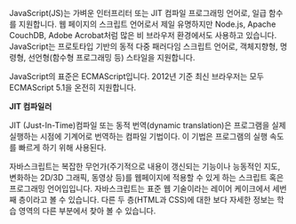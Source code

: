 JavaScript(JS)는 가벼운 인터프리터 또는 JIT 컴파일 프로그래밍 언어로, 일급 함수를 지원합니다. 
웹 페이지의 스크립트 언어로서 제일 유명하지만 Node.js, Apache CouchDB, Adobe Acrobat처럼 많은 비 브라우저 환경에서도 사용하고 있습니다.
JavaScript는 프로토타입 기반의 동적 다중 패러다임 스크립트 언어로, 객체지향형, 명령형, 선언형(함수형 프로그래밍 등) 스타일을 지원합니다.

JavaScript의 표준은 ECMAScript입니다. 2012년 기준 최신 브라우저는 모두 ECMAScript 5.1을 온전히 지원합니다. 


**JIT 컴파일러**

JIT (Just-In-Time)컴파일 
또는 동적 번역(dynamic translation)은 프로그램을 실제 실행하는 시점에 기계어로 번역하는 컴파일 기법이다. 
이 기법은 프로그램의 실행 속도를 빠르게 하기 위해 사용된다.

자바스크립트는 복잡한 무언가(주기적으로 내용이 갱신되는 기능이나 능동적인 지도, 변화하는 2D/3D 그래픽, 동영상 등)를 웹페이지에 적용할 수 있게 하는 스크립트 혹은 프로그래밍 언어입입니다. 
자바스크립트는 표준 웹 기술이라는 레이어 케이크에서 세번째 층이라고 볼 수 있습니다. 다른 두 층(HTML과 CSS)에 대한 보다 자세한 정보는 학습 영역의 다른 부분에서 찾아 볼 수 있습니다.

